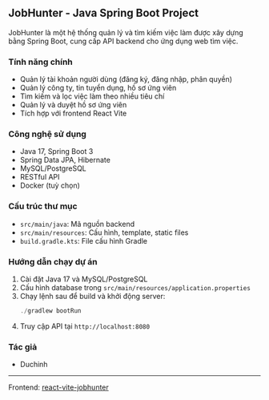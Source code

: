 ## JobHunter - Java Spring Boot Project

JobHunter là một hệ thống quản lý và tìm kiếm việc làm được xây dựng bằng Spring Boot, cung cấp API backend cho ứng dụng web tìm việc.

### Tính năng chính
- Quản lý tài khoản người dùng (đăng ký, đăng nhập, phân quyền)
- Quản lý công ty, tin tuyển dụng, hồ sơ ứng viên
- Tìm kiếm và lọc việc làm theo nhiều tiêu chí
- Quản lý và duyệt hồ sơ ứng viên
- Tích hợp với frontend React Vite

### Công nghệ sử dụng
- Java 17, Spring Boot 3
- Spring Data JPA, Hibernate
- MySQL/PostgreSQL
- RESTful API
- Docker (tuỳ chọn)

### Cấu trúc thư mục
- `src/main/java`: Mã nguồn backend
- `src/main/resources`: Cấu hình, template, static files
- `build.gradle.kts`: File cấu hình Gradle

### Hướng dẫn chạy dự án
1. Cài đặt Java 17 và MySQL/PostgreSQL
2. Cấu hình database trong `src/main/resources/application.properties`
3. Chạy lệnh sau để build và khởi động server:
	```powershell
	./gradlew bootRun
	```
4. Truy cập API tại `http://localhost:8080`

### Tác giả
- Duchinh

---
Frontend: [react-vite-jobhunter](../react-vite-jobhunter)


